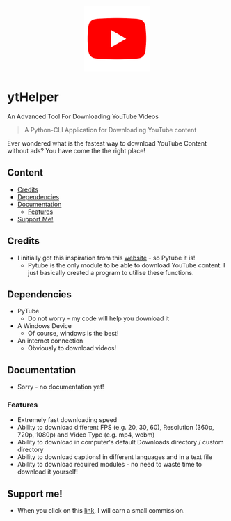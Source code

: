 <p align="center">
  <br>
    <img src="ytHelper.png" width="150"/>
  <br>
</p>

# ytHelper
An Advanced Tool For Downloading YouTube Videos

> A Python-CLI Application for Downloading YouTube content

Ever wondered what is the fastest way to download YouTube Content without ads?
You have come the the right place!

## Content
- [Credits](#credits)
- [Dependencies](#dependencies)
- [Documentation](#documentation)
  - [Features](#features)
- [Support Me!](#support-me)

## Credits
- I initially got this inspiration from this [website](https://github.com/nficano/pytube) - so Pytube it is!
  - Pytube is the only module to be able to download YouTube content. I just basically created a program to utilise these functions.
  
## Dependencies
- PyTube
  - Do not worry - my code will help you download it
- A Windows Device
  - Of course, windows is the best!
- An internet connection
  - Obviously to download videos!

## Documentation
- Sorry - no documentation yet!

### Features
- Extremely fast downloading speed
- Ability to download different FPS (e.g. 20, 30, 60), Resolution (360p, 720p, 1080p) and Video Type (e.g. mp4, webm)
- Ability to download in computer's default Downloads directory / custom directory
- Ability to download captions! in different languages and in a text file
- Ability to download required modules - no need to waste time to download it yourself!

## Support me!
- When you click on this [link](https://smoner.com/support), I will earn a small commission.
